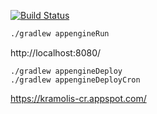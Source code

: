 ﻿[![Build Status](https://travis-ci.org/shamoh/cr.svg?branch=master)](https://travis-ci.org/shamoh/cr)

```bash
./gradlew appengineRun
```

http://localhost:8080/

```
./gradlew appengineDeploy
./gradlew appengineDeployCron
```

https://kramolis-cr.appspot.com/

